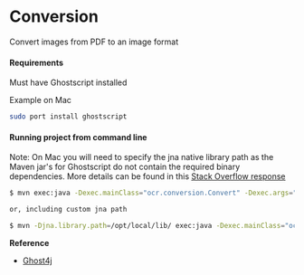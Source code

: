 # Conversion

Convert images from PDF to an image format

#### Requirements

Must have Ghostscript installed

Example on Mac

```bash
sudo port install ghostscript
```

#### Running project from command line

Note: On Mac you will need to specify the jna native library path as the Maven jar's for Ghostscript do not contain the required binary dependencies.
More details can be found in this [Stack Overflow response](http://stackoverflow.com/a/36533605/2163229)

```bash
$ mvn exec:java -Dexec.mainClass="ocr.conversion.Convert" -Dexec.args="file-location"

or, including custom jna path

$ mvn -Djna.library.path=/opt/local/lib/ exec:java -Dexec.mainClass="ocr.conversion.Convert" -Dexec.args="file-location"
```

**Reference**

* [Ghost4j](http://www.ghost4j.org/)
